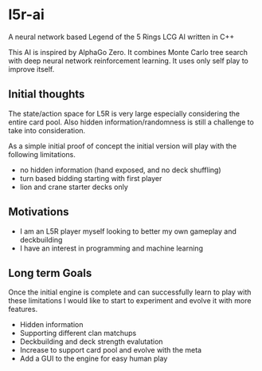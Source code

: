 # l5r-ai
A neural network based Legend of the 5 Rings LCG AI written in C++

This AI is inspired by AlphaGo Zero.  It combines Monte Carlo tree search with deep neural network reinforcement learning.  It uses only self play to improve itself.

## Initial thoughts
The state/action space for L5R is very large especially considering the entire card pool.  Also hidden information/randomness is still a challenge to take into consideration.

As a simple initial proof of concept the initial version will play with the following limitations.
* no hidden information (hand exposed, and no deck shuffling)
* turn based bidding starting with first player
* lion and crane starter decks only

## Motivations
* I am an L5R player myself looking to better my own gameplay and deckbuilding
* I have an interest in programming and machine learning

## Long term Goals
Once the initial engine is complete and can successfully learn to play with these limitations I would like to start to experiment and evolve it with more features.
* Hidden information
* Supporting different clan matchups
* Deckbuilding and deck strength evalutation
* Increase to support card pool and evolve with the meta
* Add a GUI to the engine for easy human play

